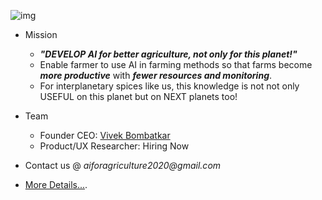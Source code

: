 ![img](https://github.com/AiForAgriculture/aiforagriculture.github.io/raw/master/assets/img/farm/20200825_090055.jpg)

- Mission   
  - ***"DEVELOP AI for better agriculture, not only for this planet!"***   
  - Enable farmer to use AI in farming methods so that farms become ***more productive*** with ***fewer resources and monitoring***. 
  - For interplanetary spices like us, this knowledge is not not only USEFUL on this planet but on NEXT planets too!

- Team   
  - Founder CEO: [Vivek Bombatkar](https://www.linkedin.com/in/vivek-bombatkar/)
  - Product/UX Researcher: Hiring Now

- Contact us @ _aiforagriculture2020@gmail.com_  

- [More Details...](./assets/pages/design_thinking.md).

